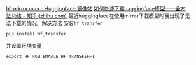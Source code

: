 [hf-mirror.com - Huggingface 镜像站](https://hf-mirror.com/)
[如何快速下载huggingface模型——全方法总结 - 知乎 (zhihu.com)](https://zhuanlan.zhihu.com/p/663712983)
最近huggingface在使用mirror下载模型时我出现了无法下载的情况，解决方法
安装`hf_transfer`
```shell
pip install hf_transfer
```
并设置环境变量
```shell
export HF_HUB_ENABLE_HF_TRANSFER=1
```

